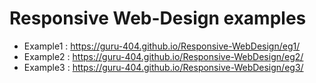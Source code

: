 # Responsive Web-Design examples

- Example1 : https://guru-404.github.io/Responsive-WebDesign/eg1/
- Example2 : https://guru-404.github.io/Responsive-WebDesign/eg2/
- Example3 : https://guru-404.github.io/Responsive-WebDesign/eg3/